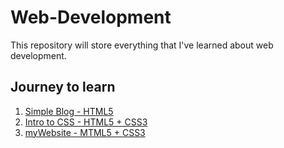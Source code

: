 # Web-Development
This repository will store everything that I've learned about web development.

## Journey to learn
1. [Simple Blog - HTML5](https://github.com/kimjaeh10/Web-Development/tree/master/Simple%20Blog)
2. [Intro to CSS - HTML5 + CSS3](https://github.com/kimjaeh10/Web-Development/tree/master/Intro%20to%20CSS)
3. [myWebsite - MTML5 + CSS3](https://github.com/kimjaeh10/Web-Development/tree/master/myWebsite)
